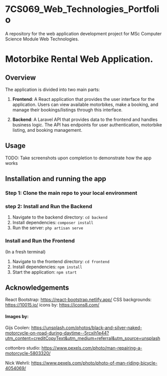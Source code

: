 # 7CS069_Web_Technologies_Portfolio
A repository for the web application development project for MSc Computer Science Module Web Technologies.

# Motorbike Rental Web Application. 

## Overview

The application is divided into two main parts:

1. **Frontend**: A React application that provides the user interface for the application. Users can view available motorbikes, make a booking, and manage their bookings/listings through this interface.

2. **Backend**: A Laravel API that provides data to the frontend and handles business logic. The API has endpoints for user authentication, motorbike listing, and booking management.

## Usage

TODO: Take screenshots upon completion to demonstrate how the app works

## Installation and running the app

### Step 1: Clone the main repo to your local environment

### step 2: Install and Run the Backend

1. Navigate to the backend directory: `cd backend`
2. Install dependencies: `composer install`
3. Run the server: `php artisan serve`

### Install and Run the Frontend
(In a fresh terminal)

1. Navigate to the frontend directory: `cd frontend`
2. Install dependencies: `npm install`
3. Start the application: `npm start`

## Acknowledgements

React Bootstrap: https://react-bootstrap.netlify.app/ 
CSS backgrounds: https://10015.io/ 
icons by: https://icons8.com/ 

#### Images by: 
Gijs Coolen: https://unsplash.com/photos/black-and-silver-naked-motorcycle-on-road-during-daytime--5rcxih1e44?utm_content=creditCopyText&utm_medium=referral&utm_source=unsplash
  
cottonbro studio: https://www.pexels.com/photo/man-repairing-a-motorcycle-5803320/

Nick Wehrli: https://www.pexels.com/photo/photo-of-man-riding-bicycle-4054069/ 
